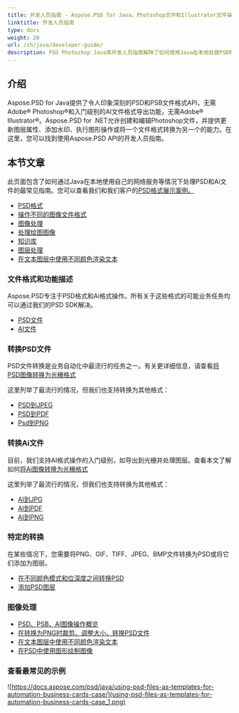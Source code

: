 ```yaml
---
title: 开发人员指南 - Aspose.PSD for Java。Photoshop文件和Illustrator文件操作API
linktitle: 开发人员指南
type: docs
weight: 20
url: /zh/java/developer-guide/
description: PSD Photoshop Java库开发人员指南解释了如何使用Java在本地处理PSD和Ai文件，通过您自己的网络服务或在其他情况下使用。
---
```


## **介绍**

Aspose.PSD for Java提供了令人印象深刻的PSD和PSB文件格式API，无需Adobe® Photoshop®和入门级别的AI文件格式导出功能，无需Adobe® Illustrator®。Aspose.PSD for .NET允许创建和编辑Photoshop文件，并提供更新图层属性、添加水印、执行图形操作或将一个文件格式转换为另一个的能力。在这里，您可以找到使用Aspose.PSD API的开发人员指南。

## **本节文章**

此页面包含了如何通过Java在本地使用自己的网络服务等情况下处理PSD和Ai文件的最常见指南。您可以查看我们和我们客户的[PSD格式展示案例。](/psd/zh/java/showcases/)

- [PSD格式](/psd/zh/java/psd-format)
- [操作不同的图像文件格式](/psd/zh/java/manipulate-different-image-file-formats/)
- [图像处理](/psd/zh/java/manipulating-images/)
- [处理绘图图像](/psd/zh/java/working-with-drawing-images/)
- [知识库](/psd/zh/java/knowledge-base/)
- [图层处理](/psd/zh/java/working-with-layers/)
- [在文本图层中使用不同颜色渲染文本](/psd/zh/java/render-text-with-different-colors-in-text-layer/)

### **文件格式和功能描述**

Aspose.PSD专注于PSD格式和Ai格式操作。所有关于这些格式的可能业务任务均可以通过我们的PSD SDK解决。

- [PSD文件](/psd/zh/net/psd-file/)
- [AI文件](/psd/zh/net/ai-adobe-illustrator-format/)

### **转换PSD文件**

PSD文件转换是业务自动化中最流行的任务之一。有关更详细信息，请查看[将PSD图像转换为光栅格式](/psd/zh/java/converting-psd-image-to-raster-format/)

这里列举了最流行的情况，但我们也支持转换为其他格式：

- [PSD到JPEG](/psd/zh/java/convert/psd-to-jpg/)
- [PSD到PDF](/psd/zh/java/convert/psd-to-pdf/)
- [Psd到PNG](/psd/zh/java/convert/psd-to-png/)

### **转换Ai文件**

目前，我们支持AI格式操作的入门级别，如导出到光栅并处理图层。查看本文了解如何[将Ai图像转换为光栅格式](/psd/zh/java/ai-file-manipulation/)

这里列举了最流行的情况，但我们也支持转换为其他格式：

- [AI到JPG](/psd/zh/java/convert/ai-to-jpg/)
- [AI到PDF](/psd/zh/java/convert/ai-to-pdf/)
- [AI到PNG](/psd/zh/java/convert/ai-to-png/)

### **特定的转换**

在某些情况下，您需要将PNG、GIF、TIFF、JPEG、BMP文件转换为PSD或将它们添加为图层。

- [在不同颜色模式和位深度之间转换PSD](/psd/zh/java/bit-depth-color-mode-convert/)
- [添加PSD图层](/psd/zh/java/add-layer-from-file-for-editing/)

### **图像处理**

- [PSD、PSB、AI图像操作概览](/psd/zh/java/update-psd-psb-files-with-java/)
- [在转换为PNG时裁剪、调整大小、转换PSD文件](/psd/zh/java/psd-layer-manipulation/)
- [在文本图层中使用不同颜色渲染文本](/psd/zh/java/working-with-drawing-images/)
- [在PSD中使用图形绘制图像](/psd/zh/java/graphics-api/) 

### **查看最常见的示例**

![https://docs.aspose.com/psd/java/using-psd-files-as-templates-for-automation-business-cards-case/](using-psd-files-as-templates-for-automation-business-cards-case_1.png)
